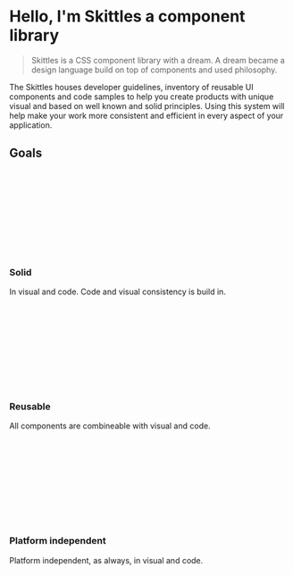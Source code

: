 # Hello, I'm Skittles a component library

 > Skittles is a CSS component library with a dream. A dream became a design language build on top of components and used philosophy.

The Skittles houses developer guidelines, inventory of reusable UI components and code samples to help you create products with unique visual and based on well known and solid principles. Using this system will help make your work more consistent and efficient in every aspect of your application.

## Goals

<div class="grid">
    <div class="column-8">
        <div class="text--center">
            <div class="goal-icon goal-icon--blue">
                <svg class="icon"><use xlink:href="#castle" /></svg>
            </div>
        </div>
        <h3>Solid</h3>
        <p class="weak">In visual and code. Code and visual consistency is build in.</p>
    </div>
    <div class="column-8">
        <div class="text--center">
            <div class="goal-icon goal-icon--green">
                <svg class="icon"><use xlink:href="#compass" /></svg>
            </div>
        </div>
        <h3>Reusable</h3>
        <p class="weak">All components are combineable with visual and code.</p>
    </div>
    <div class="column-8">
        <div class="text--center">
            <div class="goal-icon goal-icon--purple">
                <svg class="icon"><use xlink:href="#universe" /></svg>
            </div>
        </div>
        <h3>Platform independent</h3>
        <p class="weak">Platform independent, as always, in visual and code.</p>
    </div>
</div>